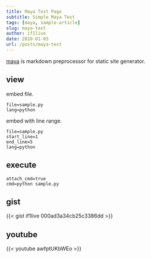 ```yaml
---
title: Maya Test Page
subtitle: Simple Maya Test
tags: [maya, sample-article]
slug: maya-test
author: if1live
date: 2010-01-03
url: /posts/maya-test
---
```


[maya](https://github.com/if1live/maya) is markdown preprocessor for static site generator.

## view

embed file.

~~~maya:view
file=sample.py
lang=python
~~~

embed with line range.

~~~maya:view
file=sample.py
start_line=1
end_line=5
lang=python
~~~

## execute

~~~maya:execute
attach_cmd=true
cmd=python sample.py
~~~

## gist

{{< gist if1live 000ad3a34cb25c3386dd >}}

## youtube

{{< youtube awfptUKbWEo >}}
